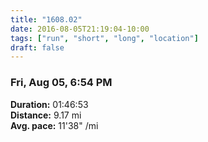 ```yaml
---
title: "1608.02"
date: 2016-08-05T21:19:04-10:00
tags: ["run", "short", "long", "location"]
draft: false
---
```


### Fri, Aug 05, 6:54 PM

**Duration:** 01:46:53  
**Distance:** 9.17 mi  
**Avg. pace:** 11'38" /mi